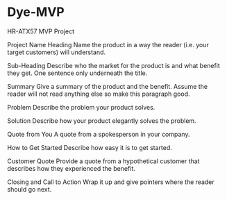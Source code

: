 # Dye-MVP
HR-ATX57 MVP Project

Project Name
Heading
Name the product in a way the reader (i.e. your target customers) will understand.

Sub-Heading
Describe who the market for the product is and what benefit they get. One sentence only underneath the title.

Summary
Give a summary of the product and the benefit. Assume the reader will not read anything else so make this paragraph good.

Problem
Describe the problem your product solves.

Solution
Describe how your product elegantly solves the problem.

Quote from You
A quote from a spokesperson in your company.

How to Get Started
Describe how easy it is to get started.

Customer Quote
Provide a quote from a hypothetical customer that describes how they experienced the benefit.

Closing and Call to Action
Wrap it up and give pointers where the reader should go next.

